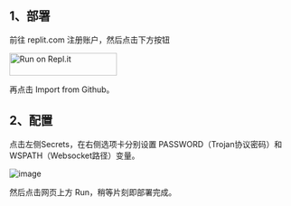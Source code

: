 ## 1、部署
 
前往 replit.com 注册账户，然后点击下方按钮

<a href="https://repl.it/github/hkbase/rep">
  <img alt="Run on Repl.it" src="https://repl.it/badge/github/andbruibm/reader-replit" style="height: 40px; width: 190px;" />
</a>

再点击 Import from Github。
## 2、配置
点击左侧Secrets，在右侧选项卡分别设置 PASSWORD（Trojan协议密码）和 WSPATH（Websocket路径）变量。

![image](https://user-images.githubusercontent.com/9875710/208567784-2828142f-1214-4d9c-9379-635b80645c33.png)


然后点击网页上方 Run，稍等片刻即部署完成。
